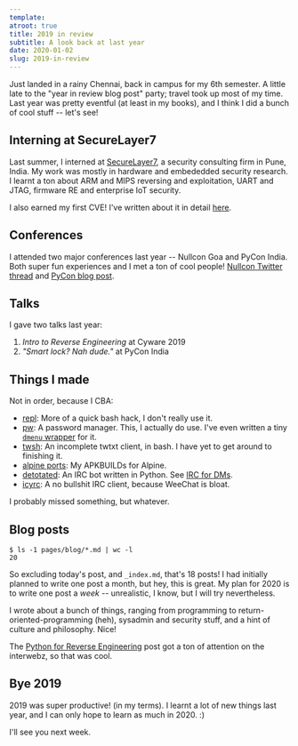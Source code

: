 ```yaml
---
template:
atroot: true
title: 2019 in review
subtitle: A look back at last year
date: 2020-01-02
slug: 2019-in-review
---
```


Just landed in a rainy Chennai, back in campus for my 6th semester.
A little late to the "year in review blog post" party; travel took up
most of my time. Last year was pretty eventful (at least in my books),
and I think I did a bunch of cool stuff -- let's see!

## Interning at SecureLayer7

Last summer, I interned at [SecureLayer7](https://securelayer7.net),
a security consulting firm in Pune, India. My work was mostly in
hardware and embededded security research. I learnt a ton about ARM and
MIPS reversing and exploitation, UART and JTAG, firmware RE and
enterprise IoT security.

I also earned my first CVE! I've written about it in detail
[here](/blog/fb50).

## Conferences

I attended two major conferences last year -- Nullcon Goa and PyCon
India. Both super fun experiences and I met a ton of cool people!
[Nullcon Twitter thread](https://twitter.com/icyphox/status/1101022604851212288)
and [PyCon blog post](/blog/pycon-wrap-up).

## Talks

I gave two talks last year:

1. *Intro to Reverse Engineering* at Cyware 2019
2. *"Smart lock? Nah dude."* at PyCon India

## Things I made

Not in order, because I CBA:

- [repl](https://github.com/icyphox/repl): More of a quick bash hack, 
  I don't really use it.
- [pw](https://github.com/icyphox/pw): A password manager. This,
  I actually do use. I've even written a tiny 
  [`dmenu` wrapper](https://github.com/icyphox/dotfiles/blob/master/bin/pwmenu.sh)
  for it. 
- [twsh](https://github.com/icyphox/twsh): An incomplete twtxt client,
  in bash. I have yet to get around to finishing it.
- [alpine ports](https://github.com/icyphox/alpine): My APKBUILDs for
  Alpine.
- [detotated](https://github.com/icyphox/detotated): An IRC bot written
  in Python. See [IRC for DMs](/blog/irc-for-dms).
- [icyrc](https://github.com/icyphox/icyrc): A no bullshit IRC client,
  because WeeChat is bloat.

I probably missed something, but whatever.

## Blog posts

```
$ ls -1 pages/blog/*.md | wc -l
20
```

So excluding today's post, and `_index.md`, that's 18 posts! I had
initially planned to write one post a month, but hey, this is great. My
plan for 2020 is to write one post a _week_ -- unrealistic, I know, but
I will try nevertheless.

I wrote about a bunch of things, ranging from programming to
return-oriented-programming (heh), sysadmin and security stuff, and
a hint of culture and philosophy. Nice!

The [Python for Reverse Engineering](/blog/python-for-re-1) post got
a ton of attention on the interwebz, so that was cool.

## Bye 2019

2019 was super productive! (in my terms). I learnt a lot of new things
last year, and I can only hope to learn as much in 2020. :)

I'll see you next week.
